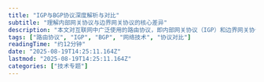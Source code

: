 ```yaml
---
title: "IGP与BGP协议深度解析与对比"
subtitle: "理解内部网关协议与边界网关协议的核心差异"
description: "本文对互联网中广泛使用的路由协议，即内部网关协议（IGP）和边界网关协议（BGP），进行了深入而全面的对比分析。文章详细阐述了IGP，如OSPF、EIGRP和RIP等，在单一自治系统内部实现高效路由决策的机制与特点；同时，也深入探讨了BGP作为外部网关协议，如何在全球互联网中连接不同的自治系统，实现复杂的路由策略控制和流量工程。通过对这两种核心路由协议的工作原理、功能特性、应用场景以及各自优缺点的详尽解析，旨在帮助网络工程师、系统管理员及技术爱好者清晰理解它们在构建和维护复杂网络架构中的关键作用与不同定位。这份指南将为读者提供实用的知识，以便更好地进行网络设计、故障排除与性能优化，是深入学习路由协议不可或缺的参考资料。"
tags: ["路由协议", "IGP", "BGP", "网络技术", "协议对比"]
readingTime: "约12分钟"
date: "2025-08-19T14:25:11.164Z"
lastmod: "2025-08-19T14:25:11.164Z"
categories: ["技术专题"]
---
```



